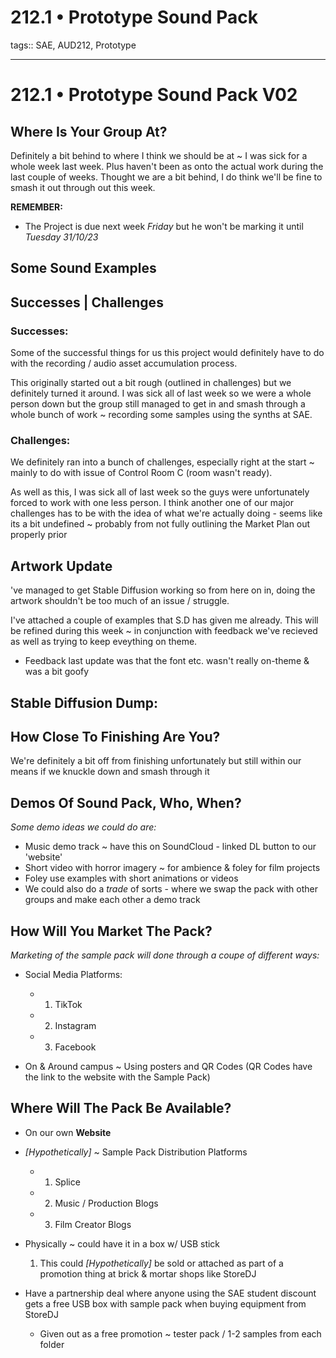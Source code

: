 # 212.1 • Prototype Sound Pack

tags:: SAE, AUD212, Prototype

- - -
# 212.1 • Prototype Sound Pack V02

## Where Is Your Group At?
Definitely a bit behind to where I think we should be at ~ I was sick for a whole week last week. Plus haven't been as onto the actual work during the last couple of weeks. 
Thought we are a bit behind, I do think we'll be fine to smash it out through out this week.

**REMEMBER:**
- The Project is due next week *Friday* but he won't be marking it until *Tuesday 31/10/23*

## Some Sound Examples

## Successes | Challenges

### Successes:
Some of the successful things for us this project would definitely have to do with the recording / audio asset accumulation process. 

This originally started out a bit rough (outlined in challenges) but we definitely turned it around. 
I was sick all of last week so we were a whole person down but the group still managed to get in and smash through a whole bunch of work ~ recording some samples using the synths at SAE.

### Challenges:
We definitely ran into a bunch of challenges, especially right at the start ~ mainly to do with issue of Control Room C (room wasn't ready).

As well as this, I was sick all of last week so the guys were unfortunately forced to work with one less person.
I think another one of our major challenges has to be with the idea of what we're actually doing - seems like its a bit undefined ~ probably from not fully outlining the Market Plan out properly prior

## Artwork Update
've managed to get Stable Diffusion working so from here on in, doing the artwork shouldn't be too much of an issue / struggle.
	    
I've attached a couple of examples that S.D has given me already. This will be refined during this week ~ in conjunction with feedback we've recieved as well as trying to keep eveything on theme. 
- Feedback last update was that the font etc. wasn't really on-theme & was a bit goofy

## Stable Diffusion Dump:

## How Close To Finishing Are You?
We're definitely a bit off from finishing unfortunately but still within our means if we knuckle down and smash through it

## Demos Of Sound Pack, Who, When?
*Some demo ideas we could do are:*
- Music demo track ~ have this on SoundCloud - linked DL button to our 'website'
- Short video with horror imagery ~ for ambience & foley for film projects
- Foley use examples with short animations or videos
- We could also do a *trade* of sorts - where we swap the pack with other groups and make each other a demo track

## How Will You Market The Pack?
_Marketing of the sample pack will done through a coupe of different ways:_
- Social Media Platforms:
  - 1. TikTok
  - 2. Instagram
  - 3. Facebook

- On & Around campus ~ Using posters and QR Codes (QR Codes have the link to the website with the Sample Pack)

## Where Will The Pack Be Available?
- On our own **Website**
- *[Hypothetically]* ~ Sample Pack Distribution Platforms
  - 1. Splice
  - 2. Music / Production Blogs
  - 3. Film Creator Blogs

- Physically ~ could have it in a box w/ USB stick
  1. This could *[Hypothetically]* be sold or attached as part of a promotion thing at brick & mortar shops like StoreDJ

- Have a partnership deal where anyone using the SAE student discount gets a free USB box with sample pack when buying equipment from StoreDJ
  - Given out as a free promotion ~ tester pack / 1-2 samples from each folder
